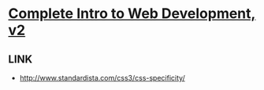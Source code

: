 # [Complete Intro to Web Development, v2](https://frontendmasters.com/courses/web-development-v2)

## LINK

- http://www.standardista.com/css3/css-specificity/
